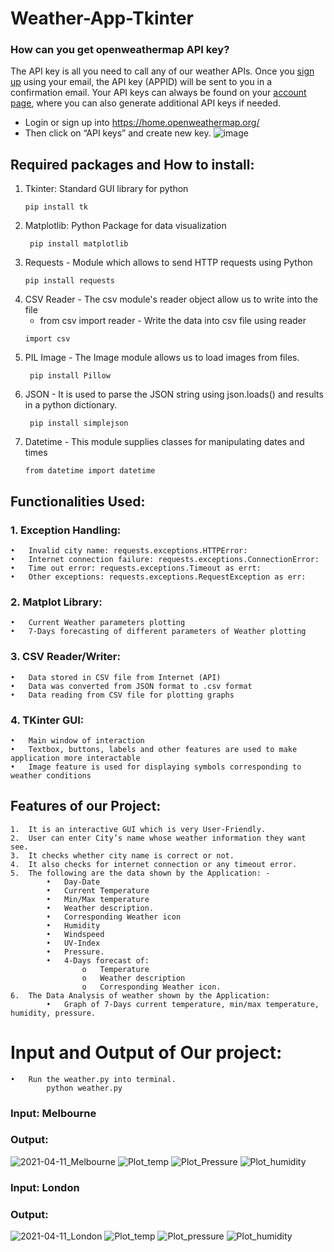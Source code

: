 # Weather-App-Tkinter
### How can you get openweathermap API key?
The API key is all you need to call any of our weather APIs. Once you [sign up](https://home.openweathermap.org/users/sign_up) using your email, the API key (APPID) will be sent to you in a confirmation email. Your API keys can always be found on your [account page](https://home.openweathermap.org/api_keys), where you can also generate additional API keys if needed.
- Login or sign up into https://home.openweathermap.org/
- Then click on “API keys” and create new key.
![image](https://user-images.githubusercontent.com/61119120/119944037-69cb9b80-bfb1-11eb-95e3-24bf12ec2f8d.png)


## Required packages and How to install: 
1. Tkinter:  Standard GUI library for python
    ```
    pip install tk
    ```
2. Matplotlib: Python Package for data visualization
    ```
     pip install matplotlib 
    ```
3. Requests - Module which allows to send HTTP requests using Python
    ```
    pip install requests
    ```
4. CSV Reader - The csv module's reader object allow us to write into the file
   - from csv import reader    -    Write the data into csv file using reader
    ```
    import csv  
    ```
5. PIL Image - The Image module allows us to load images from files.
   ```
    pip install Pillow 
    ```
6. JSON - It is used to parse the JSON string using json.loads() and results in a python dictionary.
   ```
    pip install simplejson
    ```
7. Datetime - This module supplies classes for manipulating dates and times
    ```
    from datetime import datetime
    ```
    
## Functionalities Used:

### 1.	Exception Handling:
    •	Invalid city name: requests.exceptions.HTTPError:
    •	Internet connection failure: requests.exceptions.ConnectionError:
    •	Time out error: requests.exceptions.Timeout as errt:
    •	Other exceptions: requests.exceptions.RequestException as err:
    
### 2.	Matplot Library:
    •	Current Weather parameters plotting
    •	7-Days forecasting of different parameters of Weather plotting

### 3.	CSV Reader/Writer:
    •	Data stored in CSV file from Internet (API)
    •	Data was converted from JSON format to .csv format
    •	Data reading from CSV file for plotting graphs

### 4.	TKinter GUI:
    •	Main window of interaction
    •	Textbox, buttons, labels and other features are used to make application more interactable
    •	Image feature is used for displaying symbols corresponding to weather conditions
    

## Features of our Project:
    1.	It is an interactive GUI which is very User-Friendly.
    2.	User can enter City’s name whose weather information they want see.
    3.	It checks whether city name is correct or not.
    4.	It also checks for internet connection or any timeout error.
    5.	The following are the data shown by the Application: -
            •	Day-Date
            •	Current Temperature
            •	Min/Max temperature
            •	Weather description.
            •	Corresponding Weather icon
            •	Humidity
            •	Windspeed
            •	UV-Index
            •	Pressure.
            •	4-Days forecast of:
                    o	Temperature
                    o	Weather description
                    o	Corresponding Weather icon.
    6.	The Data Analysis of weather shown by the Application:
            •	Graph of 7-Days current temperature, min/max temperature, humidity, pressure.

# Input and Output of Our project:
    •	Run the weather.py into terminal. 
            python weather.py
            
### Input: Melbourne
### Output: 
![2021-04-11_Melbourne](https://user-images.githubusercontent.com/70934443/119979403-87602b80-bfd8-11eb-905a-fbcb37690b98.png) 
![Plot_temp](https://user-images.githubusercontent.com/70934443/119979506-aeb6f880-bfd8-11eb-9dd8-4fb45d06735d.png) 
![Plot_Pressure](https://user-images.githubusercontent.com/70934443/119979527-b5457000-bfd8-11eb-9671-c0d04e2bb021.png) 
![Plot_humidity](https://user-images.githubusercontent.com/70934443/119979544-b9718d80-bfd8-11eb-8400-e1b66c5c0dc6.png)

### Input: London
### Output: 
![2021-04-11_London](https://user-images.githubusercontent.com/70934443/119979894-2553f600-bfd9-11eb-9156-d4276d20bdba.png)
![Plot_temp](https://user-images.githubusercontent.com/70934443/119979907-2a18aa00-bfd9-11eb-81eb-3f66a9dda564.png)
![Plot_pressure](https://user-images.githubusercontent.com/70934443/119979920-2f75f480-bfd9-11eb-91c7-513dcb2d16c7.png)
![Plot_humidity](https://user-images.githubusercontent.com/70934443/119979960-3e5ca700-bfd9-11eb-9a58-5e0856cbb54d.png)
